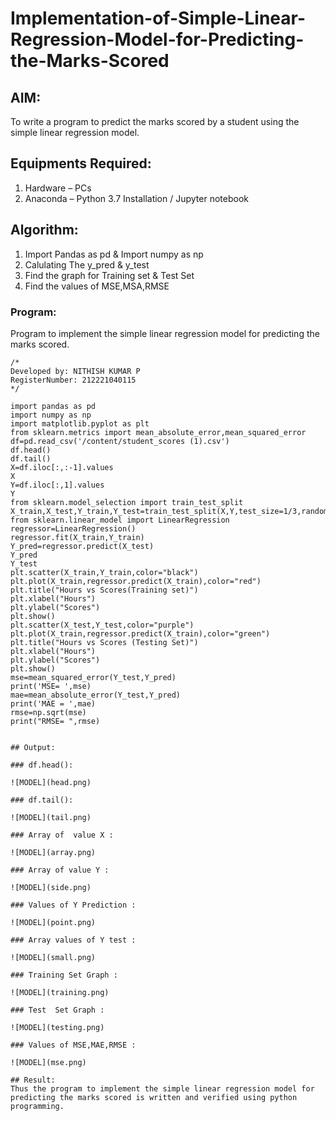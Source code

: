# Implementation-of-Simple-Linear-Regression-Model-for-Predicting-the-Marks-Scored

## AIM:
To write a program to predict the marks scored by a student using the simple linear regression model.

## Equipments Required:
1. Hardware – PCs
2. Anaconda – Python 3.7 Installation / Jupyter notebook

## Algorithm:
1. Import Pandas as pd & Import numpy as np
2. Calulating The y_pred & y_test
3. Find the graph for Training set & Test Set
4. Find the values of MSE,MSA,RMSE

### Program:


Program to implement the simple linear regression model for predicting the marks scored.
```
/*
Developed by: NITHISH KUMAR P
RegisterNumber: 212221040115
*/

import pandas as pd
import numpy as np
import matplotlib.pyplot as plt
from sklearn.metrics import mean_absolute_error,mean_squared_error
df=pd.read_csv('/content/student_scores (1).csv')
df.head()
df.tail()
X=df.iloc[:,:-1].values
X
Y=df.iloc[:,1].values
Y
from sklearn.model_selection import train_test_split
X_train,X_test,Y_train,Y_test=train_test_split(X,Y,test_size=1/3,random_state=0)
from sklearn.linear_model import LinearRegression
regressor=LinearRegression()
regressor.fit(X_train,Y_train)
Y_pred=regressor.predict(X_test)
Y_pred
Y_test
plt.scatter(X_train,Y_train,color="black")
plt.plot(X_train,regressor.predict(X_train),color="red")
plt.title("Hours vs Scores(Training set)")
plt.xlabel("Hours")
plt.ylabel("Scores")
plt.show()
plt.scatter(X_test,Y_test,color="purple")
plt.plot(X_train,regressor.predict(X_train),color="green")
plt.title("Hours vs Scores (Testing Set)")
plt.xlabel("Hours")
plt.ylabel("Scores")
plt.show()
mse=mean_squared_error(Y_test,Y_pred)
print('MSE= ',mse)
mae=mean_absolute_error(Y_test,Y_pred)
print('MAE = ',mae)
rmse=np.sqrt(mse)
print("RMSE= ",rmse)


## Output:

### df.head():

![MODEL](head.png)

### df.tail():

![MODEL](tail.png)

### Array of  value X :

![MODEL](array.png)

### Array of value Y :

![MODEL](side.png)

### Values of Y Prediction :

![MODEL](point.png)

### Array values of Y test :

![MODEL](small.png)

### Training Set Graph :

![MODEL](training.png)

### Test  Set Graph :

![MODEL](testing.png)

### Values of MSE,MAE,RMSE :

![MODEL](mse.png)

## Result:
Thus the program to implement the simple linear regression model for predicting the marks scored is written and verified using python programming.
